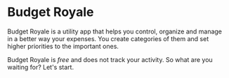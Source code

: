 # Budget Royale

Budget Royale is a utility app that helps you 
control, organize and manage in a better way 
your expenses. You create categories of them 
and set higher priorities to the important ones. 

Budget Royale is *free* and does not track your 
activity. So what are you waiting for? Let's start.
